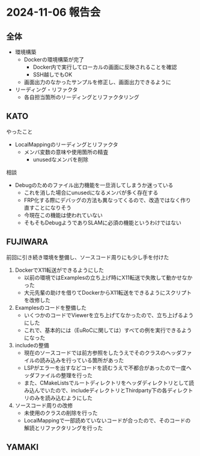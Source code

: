 # 2024-11-06 報告会

## 全体

- 環境構築
  - Dockerの環境構築が完了
    - Docker内で実行してローカルの画面に反映されることを確認
    - SSH越しでもOK
  - 画面出力のなかったサンプルを修正し、画面出力できるように
- リーディング・リファクタ
  - 各自担当箇所のリーディングとリファクタリング

## KATO

やったこと

- LocalMappingのリーディングとリファクタ
  - メンバ変数の意味や使用箇所の精査
    - unusedなメンバを削除

相談

- Debugのためのファイル出力機能を一旦消してしまうか迷っている
  - これを消した場合にunusedになるメンバが多く存在する
  - FRP化する際にデバッグの方法も異なってくるので、改造ではなく作り直すことになりそう
  - 今現在この機能は使われていない
  - そもそもDebugようでありSLAMに必須の機能というわけではない

## FUJIWARA

前回に引き続き環境を整備し、ソースコード周りにも少し手を付けた

1. DockerでX11転送ができるようにした
   - 以前の環境ではExamplesの立ち上げ時にX11転送で失敗して動かせなかった
   - 大元先輩の助けを借りてDockerからX11転送をできるようにスクリプトを改修した
2. Examplesのコードを整備した
   - いくつかのコードでViewerを立ち上げてなかったので、立ち上げるようにした
   - これで、基本的には（EuRoCに関しては）すべての例を実行できるようになった
3. includeの整備
   - 現在のソースコードでは前方参照をしたうえでそのクラスのヘッダファイルの読み込みを行っている箇所があった
   - LSPがエラーを出すなどコードを読むうえで不都合があったので一度ヘッダファイルの整理を行った
   - また、CMakeListsでルートディレクトリをヘッダディレクトリとして読み込んでいたので、includeディレクトリとThirdparty下の各ディレクトリのみを読み込むようにした
4. ソースコード周りの改修
   - 未使用のクラスの削除を行った
   - LocalMappingで一部読めていないコードが合ったので、そのコードの解読とリファクタリングを行った

## YAMAKI

